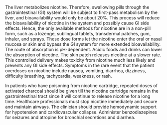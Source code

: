 The liver metabolizes nicotine. Therefore, swallowing pills through the gastrointestinal (GI) system will be subject to first-pass metabolism by the liver, and bioavailability would only be about 20%. This process will reduce the bioavailability of nicotine in the system and possibly cause GI side effects. Hence, the only available methods for nicotine are in a non-pill form, such as a lozenge, sublingual tablets, transdermal patches, gum, inhaler, and sprays. These dose forms let the nicotine enter the oral or nasal mucosa or skin and bypass the GI system for more extended bioavailability. The route of absorption is pH-dependent. Acidic foods and drinks can lower the absorption of nicotine. The skin patch releases nicotine at a slower rate. This controlled delivery makes toxicity from nicotine much less likely and prevents any GI side effects. Symptoms in the rare event that the patient overdoses on nicotine include nausea, vomiting, diarrhea, dizziness, difficulty breathing, tachycardia, weakness, or rash.

In patients who have poisoning from nicotine cartridge, repeated doses of activated charcoal should be given till the nicotine cartridge remains in the gastrointestinal tract since it will continue to release nicotine for a long time. Healthcare professionals must stop nicotine immediately and secure and maintain airways. The clinician should provide hemodynamic support for hypotension and cardiovascular collapse. Administer benzodiazepines for seizures and atropine for bronchial secretions and diarrhea.